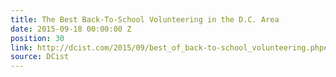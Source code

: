 ```yaml
---
title: The Best Back-To-School Volunteering in the D.C. Area
date: 2015-09-18 00:00:00 Z
position: 30
link: http://dcist.com/2015/09/best_of_back-to-school_volunteering.php#Sept24
source: DCist
---
```


